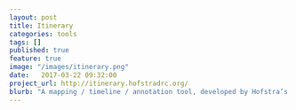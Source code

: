 ```yaml
---
layout: post
title: Itinerary
categories: tools
tags: []
published: true
feature: true
image: "/images/itinerary.png"
date:   2017-03-22 09:32:00
project_url: http://itinerary.hofstradrc.org/
blurb: "A mapping / timeline / annotation tool, developed by Hofstra’s DRC. With the tool, the editor can upload historical maps, geo-rectify and layer them over a corresponding satellite map, draw route lines and polygons, show a sequence of events over time, and annotate points and lines."
---
```

